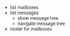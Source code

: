 
* list mailboxes
* list messages
  * show message tree
  * navigate message tree
* router for mailboxes
